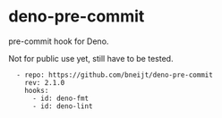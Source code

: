 # deno-pre-commit

pre-commit hook for Deno.

Not for public use yet, still have to be tested.

```
  - repo: https://github.com/bneijt/deno-pre-commit
    rev: 2.1.0
    hooks:
      - id: deno-fmt
      - id: deno-lint
```
